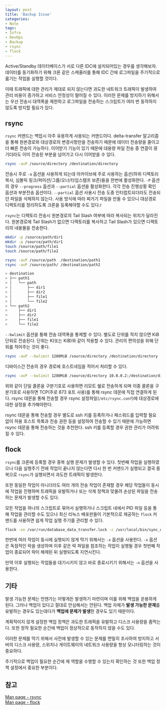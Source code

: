 ```yaml
---
layout: post
title: 'Backup Issue'
categories:
- Note
tags:
- Infra
- DevOps
- Backup
- rsync
- flock
---
```



Active/Standby 데이터베이스가 서로 다른 IDC에 설치되어있는 경우를 생각해보자.
데이터를 동기화하기 위해 크론 같은 스케줄러를 통해 IDC 간에 로그파일을 주기적으로 옮기는 작업을 실행할 것이다.

이때 트래픽에 대한 관리가 제대로 되지 않는다면 과도한 네트워크 트래픽이 발생하여 관리 비용이 증가하고 서비스 안정성이 떨어질 수 있다.
이러한 문제를 방지하기 위해서는 우선 전송시 대역폭을 제한하고 로그파일을 전송하는 스크립트가 여러 번 동작하지 않도록 방지할 필요가 있다.

## rsync

`rsync` 커맨드는 백업시 아주 유용하게 사용되는 커맨드이다.
delta-transfer 알고리즘을 통해 원본경로와 대상경로의 변경사항만을 전송하기 때문에 데이터 전송량을 줄이고 더 빠른 전송이 가능하다.
이어받기 기능이 있기 때문에 대용량 파일 전송 중 연결이 끊기더라도 이미 전송된 부분을 넘어가고 다시 이어받을 수 있다.

```bash
rsync -avP /source/directory /destination/directory
```

전송시 주로 `-a` 옵션을 사용하게 되는데 아카이브에 주로 사용하는 옵션(하위 디렉토리 복사, 심볼릭 링크/퍼미션/그룹/오너/타임스탬프 보존)들을 한번에 활성화한다.
`-P` 옵션의 경우 `--progress` 옵션과 `--partial` 옵션을 활성화한다.
각각 전송 진행상황 확인 옵션과 부분전송 옵션이다.
`--partial` 옵션 사용시 전송 도중 인터럽트되더라도 전송되던 파일을 삭제하지 않는다.
사용 방식에 따라 찌거기 파일을 만들 수 있으니 대상경로 디렉토리를 정리하도록 크론을 등록해야할 수도 있다.r

`rsync`는 디렉토리 전송시 원본경로의 Tail Slash 여부에 따라 복사되는 위치가 달라진다.
원본경로에 Tail Slash가 없으면 디렉토리를 복사하고 Tail Slash가 있으면 디렉토리의 내용물을 전송한다.

```bash
mkdir -p /source/path/dir1
mkdir -p /source/path/dir1
touch /source/path/file1
touch /source/path/file2

rsync -avP /source/path  /destination/path1
rsync -avP /source/path/ /destination/path2

> destination
> ├── path1
> │   └── path
> │       ├── dir1
> │       ├── dir2
> │       ├── file1
> │       └── file2
> └── path2
>     ├── dir1
>     ├── dir2
>     ├── file1
>     └── file2
```

`--bwlimit` 옵션을 퉁해 전송 대역폭을 통제할 수 있다.
별도로 단위를 적지 않으면 KiB 단위로 전송된다.
단위는 K(또는 KiB)와 같이 적용할 수 있다.
관리의 편의성을 위해 단위를 적어주는 것이 좋다.

```bash
rsync -avP --bwlimit 1280MiB /source/directory /destination/directory
```

디바이스간 전송의 경우 경로에 호스트네임을 적어서 처리할 수 있다.

```bash
rsync -avP --bwlimit 1280MiB /source/directory 10.0.0.2:/destination/directory
```

위와 같이 단일 콜론을 구분기호로 사용하면 리모트 쉘로 전송하게 되며 이중 콜론을 구분기호로 사용하면 TCP(주로 873 포트 사용)를 통해 rsync 데몬에 직접 연결하게 된다.
rsync 데몬을 통해 전송할 경우 rsync 설정파일(`/etc/rsync.conf`)에 대상경로에 대한 설정을 추가해야한다.

rsync 데몬을 통해 전송할 경우 별도로 ssh 키를 등록하거나 패스워드를 입력할 필요 없이 허용 호스트 목록과 전송 권한 등을 설정하여 전송할 수 있기 때문에 가능하면 rsync 데몬을 통해 전송하는 것을 추천한다.
ssh 키를 등록할 경우 권한 관리가 어려워질 수 있다.

## flock

`rsync`를 크론에 등록할 경우 중복 실행 문제가 발생할 수 있다.
첫번째 작업을 실행하였으나 다음 실행주기 전에 작업이 끝나지 않는다면 다시 한 번 커맨드가 실행되고 결국 중복으로 `rsync`가 실행되면서 과도한 트래픽이 발생한다.

또한 동일한 작업이 아니더라도 여러 개의 전송 작업이 존재할 경우 해당 작업들이 동시에 작업을 진행하며 트래픽을 유발하거나 또는 삭제 정책과 맞물려 손상된 파일을 전송하는 문제가 발생할 수도 있다.

모든 작업을 하나의 스크립트로 묶어서 실행하거나 스크립트 내에서 PID 파일 등을 통해 작업을 관리할 수도 있으나 최신 리눅스 배포판들이 기본적으로 제공하는 `flock` 커맨드를 사용하면 쉽게 작업 실행 주기를 관리할 수 있다.

```bash
flock -xn /var/run/database_data_transfer.lock -c /usr/local/bin/sync_database.sh
```

한번에 여러 작업이 동시에 실행되지 않게 막기 위해서는 `-x` 옵션을 사용한다.
`-x` 옵션은 독점적인 락을 생성하며 이후 같은 락 파일을 참조하는 작업이 실행될 경우 첫번째 작업이 종료되어 락이 해제된 뒤 실행되도록 지연시킨다.

만약 이후 실행되는 작업들을 대기시키지 않고 바로 종료시키기 위해서는 `-n` 옵션을 사용한다.

## 기타

발생 가능한 문제는 언젠가는 어떻게든 발생하기 마련이며 이를 위해 백업을 운용하게 된다.
그러나 백업이 있다고 절대로 안심해서는 안된다.
백업 자체가 **발생 가능한 문제**를 유발하는 경우도 있는데다가 **백업에 문제가 발생**한 경우도 있기 때문이다.

계획적이지 않게 설정한 백업 정책은 과도한 트래픽을 유발하고 디스크 사용량을 좀먹는다.
또한 정작 필요한 순간에 백업이 정상적으로 동작하지 않을 수도 있다.

이러한 문제를 막기 위해서 사전에 발생할 수 있는 문제를 면밀히 조사하여 방지하고
서버의 디스크 사용량, 스위치나 게이트웨이의 네트워크 사용량을 항상 모니터링하는 것이 중요하다.

주기적으로 백업이 필요한 순간에 제 역할을 수행할 수 있는지 확인하는 것 또한 백업 정책 설정에서 중요한 부분이다.

## 참고

[Man page - rsync](https://linux.die.net/man/1/rsync)  
[Man page - flock](https://linux.die.net/man/1/flock)  
